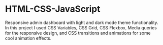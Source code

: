 # HTML-CSS-JavaScript
Responsive admin dashboard with light and dark mode theme functionality. In this project I used CSS Variables, CSS Grid, CSS Flexbox, Media queries for the responsive design, and CSS  transitions and animations for some cool animation effects.
